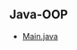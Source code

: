 ## Java-OOP

- [Main.java](https://github.com/suardi26/Java-OOP/tree/main/Class%20%26%20Object/src/com/practice)

